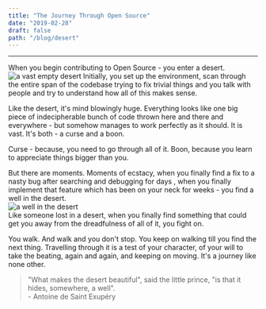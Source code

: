 ```yaml
---
title: "The Journey Through Open Source"
date: "2019-02-28"
draft: false
path: "/blog/desert"
---
```


***

When you begin contributing to Open Source - you enter a desert. <br>
<img src="https://lh3.googleusercontent.com/rseof2hb1lhXghY-EoTA6JuqRQKbWeuyXoKXuoW_W50VlaIWeK8ruSPeUwCXPpZg-buQs2us7t8W3tb7A84yvUH2LK1FBYaZHpw7U8LL9ZB-gLlO7DP7RBWVgYtmVXN9CtwMqXA-kFK2CA2DyHOh9rAfU1NXXPEzCYUQgWt9xnqdz9yMrwUpYgkLXHf-w3CYRay_muyNo8fy6MqMtcDCwuxAv0rqvOnCXvaMmfl7NGLMipD2AdvJ7vMhTGI10q7lZsI5KuN2zV5PNXFad1cy5THCqSE-VerEa0eQ5Vq05T8lERgF1DF_oIkFWX84tHCAw1iZa9fzxiLNv1hnJpPAIPfkCu7zeHXuy7qFmXZhBtfBWI_i5jjoTfpRGY2zbDmdGVKFyS-XzuWeubyygME_39RGqfjPhIgQGa1ONKnyclH1SQjsw2QOnNZfvpD0CgPoXm3jrQNSkSE7NMON5WYkcIcMFMyULli5cBfEr_SIdWfxTlnUa62sRYchNSJoBecr9dVtzJNEtg207Gjjf1rZmRjrSoUYv4g5Q_BnhsIBjt0JIFFwt6XgiPnwT6QRgKtMBAyI20w3qCW7ravIn4gZs-sqpC9lqrM44ibEmv4OeeMd1WneyK2UGscvoV4tqsXngZ4wcMgcP2I-SucfONFLZXxRzPtCKo3rsJQukiCFwmURhfE3usBFdJrHWvoYULl7KdRkmdgzl6D6-FbmLJBtNq8g=w852-h480-no" alt="a vast empty desert">
Initially, you set up the environment,  scan through the entire span of the codebase trying to fix trivial things and you talk with people and try to understand how all of this makes sense. <br>

Like the desert, it's mind blowingly huge. Everything looks like one big piece of indecipherable bunch of code thrown here and there and everywhere - but somehow manages to work perfectly as it should.  It is vast. It's both - a curse and a boon. <br> 

Curse - because, you need to go through all of it.  Boon, because you learn to appreciate things bigger than you. <br>

But there are moments. Moments of ecstacy, when you finally find a fix to a nasty bug after searching and debugging for days , when you finally implement that feature which has been on your neck for weeks  - you find a well in the desert. <br>
<img src="https://lh3.googleusercontent.com/teWLVKtAlT0RZh26Be87VJuCE8VTCU6X-j8G9Y3HDOZhmoXbaF7IiVDsPqMROLlo-ITJw-Rtgx_RL8VP0ulVOMEEpaZUPvYeXrSks_n9kCNBToHeSeFmfSx8QW62FDIfJqXpQqGWVkASAEDiBiBEPmKZH1XdV4BcADJVw1PnFOzOftyPrCA0CeHj8312KIn0V75OyjhiiNUYFj66_5bpJChnwJlTMUf5xuwINQbFMU2W5gLh278iOzL9zaLv347rCCmd7HlpaPt57FmgVlfyPxOrTAwZS9Y8HaAe3QLEX-jEqAmlLhgHnKPi9sAkOu7qpHi32_k3ghtZyp9_rrDCJaV8y5VcVVGLvbiAcK-w2yYROkNdwmzQI9hK-7ReOZPi983A1XjqEt5nZ-QmadyGzQvwRTAmxYF4UedDeXvV84Gf99ERQT9gBt5rRdQUTlGkKNsxbNvLiMiUJ9OP-CrBpCM0TSPOotkFVjPAlXYPjGfLkJEXk7hmTZwYQ8G5IcHd89-YkDys296IZM9G8ivFSlmLzGS5L-s6JfTAA20Vfl-zCeDaN7hFZjS63fkFnVmcCpwHS9c8iEPgFPyG5LZao_K6onxW9cQhxH59zGTiu_l-ImysxBgunnzQAthFtVeLDJg7hpzIttXeipi1vxhfsMUtEdoAB4Rct7uYwWV7J4Bpj3kF9uPn4Z_mDcnMHvR8VMrSjo1AanCVBj07aIihNCni=w898-h628-no" alt="a well in the desert">
<br>
Like someone lost in a desert, when you finally find something that could get you away from the dreadfulness of all of it, you fight on.

You walk. And walk and you don't stop. You keep on walking till you find the next thing. Travelling through it is a test of your character, of your will to take the beating, again and again, and keeping on moving. It's a journey like none other.

> "What makes the desert beautiful", said the little prince, "is that it hides, somewhere, a well".  
						 -  Antoine de Saint Exupéry
				
                        


